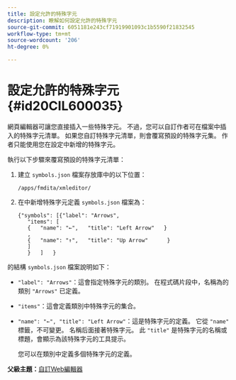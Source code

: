 ```yaml
---
title: 設定允許的特殊字元
description: 瞭解如何設定允許的特殊字元
source-git-commit: 6051181e243cf71919901093c1b5590f21832545
workflow-type: tm+mt
source-wordcount: '206'
ht-degree: 0%

---
```



# 設定允許的特殊字元 {#id20CIL600035}

網頁編輯器可讓您直接插入一些特殊字元。 不過，您可以自訂作者可在檔案中插入的特殊字元清單。 如果您自訂特殊字元清單，則會覆寫預設的特殊字元集。 作者只能使用您在設定中新增的特殊字元。

執行以下步驟來覆寫預設的特殊字元清單：

1. 建立 `symbols.json` 檔案存放庫中的以下位置：

   ```
   /apps/fmdita/xmleditor/
   ```

1. 在中新增特殊字元定義 `symbols.json` 檔案為：

   ```
   {"symbols": [{"label": "Arrows",
      "items": [
      {   "name": "←",   "title": "Left Arrow"   } 
      ,   
      {   "name": "↑",   "title": "Up Arrow"      } 
      ]   
      }   ]   }
   ```


的結構 `symbols.json` 檔案說明如下：

- `"label": "Arrows"`：這會指定特殊字元的類別。 在程式碼片段中，名稱為的類別 `"Arrows"` 已定義。
- `"items"`：這會定義類別中特殊字元的集合。
- `"name": "←", "title": "Left Arrow"`：這是特殊字元的定義。 它從 `"name"` 標籤，不可變更。 名稱后面接著特殊字元。 此 `"title"` 是特殊字元的名稱或標題，會顯示為該特殊字元的工具提示。

  您可以在類別中定義多個特殊字元的定義。


**父級主題：**[&#x200B;自訂Web編輯器](conf-web-editor.md)

